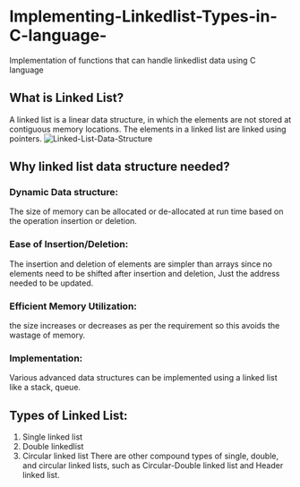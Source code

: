 # Implementing-Linkedlist-Types-in-C-language-
Implementation of functions that can handle linkedlist data using C language  
## What is Linked List?
A linked list is a linear data structure, in which the elements are not stored at contiguous memory locations. The elements in a linked list are linked using pointers.
![Linked-List-Data-Structure](https://github.com/AlaaAshraf111/Implementing-Linkedlist-Types-in-C-language-/assets/99663447/ab54f4ac-bc37-44fa-855e-4524fb5a8f19)
## Why linked list data structure needed?
### Dynamic Data structure: 
The size of memory can be allocated or de-allocated at run time based on the operation insertion or deletion.
### Ease of Insertion/Deletion:
The insertion and deletion of elements are simpler than arrays since no elements need to be shifted after insertion and deletion, Just the address needed to be updated.
### Efficient Memory Utilization:
the size increases or decreases as per the requirement so this avoids the wastage of memory. 
### Implementation:
Various advanced data structures can be implemented using a linked list like a stack, queue.
## Types of Linked List:
1. Single linked list
2. Double linkedlist
3. Circular linked list
   There are other compound types of single, double, and circular linked lists, such as Circular-Double 
   linked list and Header linked list.
